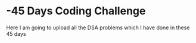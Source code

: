 # -45 Days Coding Challenge
Here I am going to upload all the DSA problems which I have done in these 45 days
